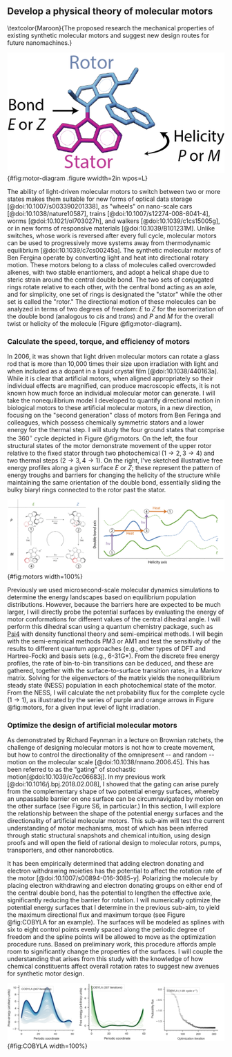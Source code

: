 ## Develop a physical theory of molecular motors
\textcolor{Maroon}{The proposed research the mechanical properties of existing synthetic molecular motors and suggest new design routes for future nanomachines.}

![The two degrees of freedom in a synthetic molecular motor.](images/motor.png){#fig:motor-diagram .figure wwidth=2in wpos=L}

The ability of light-driven molecular motors to switch between two or more states makes them suitable for new forms of optical data storage [@doi:10.1007/s003390201338], as "wheels" on nano-scale cars [@doi:10.1038/nature10587], trains [@doi:10.1007/s12274-008-8041-4], worms [@doi:10.1021/ol703027h], and walkers [@doi:10.1039/c1cs15005g], or in new forms of responsive materials [@doi:10.1039/B101231M].
Unlike switches, whose work is reversed after every full cycle, molecular motors can be used to progressively move systems away from thermodynamic equilibrium [@doi:10.1039/c7cs00245a].
The synthetic molecular motors of Ben Fergina operate by converting light and heat into directional rotary motion.
These motors belong to a class of molecules called overcrowded alkenes, with two stable enantiomers, and adopt a helical shape due to steric strain around the central double bond.
The two sets of conjugated rings rotate relative to each other, with the central bond acting as an axle, and for simplicity, one set of rings is designated the "stator" while the other set is called the "rotor."
The directional motion of these molecules can be analyzed in terms of two degrees of freedom: $E$ to $Z$ for the isomerization of the double bond (analogous to *cis* and *trans*) and $P$ and $M$ for the overall twist or helicity of the molecule (Figure @fig:motor-diagram). 

### Calculate the speed, torque, and efficiency of motors
In 2006, it was shown that light driven molecular motors can rotate a glass rod that is more than 10,000 times their size upon irradiation with light and when included as a dopant in a liquid crystal film [@doi:10.1038/440163a].
While it is clear that artificial motors, when aligned appropriately so their individual effects are magnified, can produce macroscopic effects, it is not known how much force an individual molecular motor can generate. 
I will take the nonequilibrium model I developed to quantify directional motion in biological motors to these artificial molecular motors, in a new direction, focusing on the "second generation" class of motors from Ben Feringa and colleagues, which possess chemically symmetric stators and a lower energy for the thermal step.
 I will study the four ground states that comprise the 360$^\circ$ cycle depicted in Figure @fig:motors.
 On the left, the four structural states of the motor demonstrate movement of the upper rotor relative to the fixed stator through two photochemical ($1 \rightarrow 2, 3 \rightarrow 4$) and two thermal steps ($2 \rightarrow 3, 4 \rightarrow 1$).
 On the right, I've sketched illustrative free energy profiles along a given surface $E$ or $Z$; these represent the pattern of energy troughs and barriers for changing the helicity of the structure while maintaining the same orientation of the double bond, essentially sliding the bulky biaryl rings connected to the rotor past the stator.

 ![On the left, the four ground state conformations of a second generation motor, adapted from Štacko et al[@doi:10.1126/science.aam8808]. On the right, the same four states placed on free energy profiles. The energy profiles are periodic, with two cycles shown for both isomerization state. A clone of the lower $E$ energy surface is shown above, for clarity, to demonstrate the progression from state 4 to state 1 requires energy.](images/offset-barriers.png){#fig:motors width=100%}
 
Previously we used microsecond-scale molecular dynamics simulations to determine the energy landscapes based on equilibrium population distributions. 
However, because the barriers here are expected to be much larger, I will directly probe the potential surfaces by evaluating the energy of motor conformations for different values of the central dihedral angle.
I will perform this dihedral scan using a quantum chemistry package, such as [Psi4](http://psicode.org/) with density functional theory and semi-empirical methods.
I will begin with the semi-empirical methods PM3 or AM1 and test the sensitivity of the results to different quantum approaches (e.g., other types of DFT and Hartree-Fock) and basis sets (e.g., 6-31G*).
From the discrete free energy profiles, the rate of bin-to-bin transitions can be deduced, and these are gathered, together with the surface-to-surface transition rates, in a Markov matrix.
Solving for the eigenvectors of the matrix yields the nonequilibrium steady state (NESS) population in each photochemical state of the motor. 
From the NESS, I will calculate the net probability flux for the complete cycle ($1 \rightarrow 1$), as illustrated by the series of purple and orange arrows in Figure @fig:motors, for a given input level of light irradiation. 

### Optimize the design of artificial molecular motors
As demonstrated by Richard Feynman in a lecture on Brownian ratchets, the challenge of designing molecular motors is not how to create movement, but how to control the directionality of the omnipresent -- and random -- motion on the molecular scale [@doi:10.1038/nnano.2006.45].
This has been referred to as the “gating" of stochastic motion[@doi:10.1039/c7cc06683j].
In my previous work [@doi:10.1016/j.bpj.2018.02.008], I showed that the gating can arise purely from the complementary shape of two potential energy surfaces, whereby an unpassable barrier on one surface can be circumnavigated by motion on the other surface (see Figure S6, in particular.)
In this section, I will explore the relationship between the shape of the potential energy surfaces and the directionality of artificial molecular motors. 
This sub-aim will test the current understanding of motor mechanisms, most of which has been inferred through static structural snapshots and chemical intuition, using design proofs and will open the field of rational design to molecular rotors, pumps, transporters, and other nanorobotics.

It has been empirically determined that adding electron donating and electron withdrawing moieties has the potential to affect the rotation rate of the motor [@doi:10.1007/s00894-016-3085-y].
Polarizing the molecule by placing electron withdrawing and electron donating groups on either end of the central double bond, has the potential to lengthen the effective axle, significantly reducing the barrier for rotation. 
I will numerically optimize the potential energy surfaces that I determine in the previous sub-aim, to yield the maximum directional flux and maximum torque (see Figure @fig:COBYLA for an example). 
The surfaces will be modeled as splines with six to eight control points evenly spaced along the periodic degree of freedom and the spline points will be allowed to move as the optimization procedure runs. 
Based on preliminary work, this procedure affords ample room to significantly change the properties of the surfaces. 
I will couple the understanding that arises from this study with the knowledge of how chemical constituents affect overall rotation rates to suggest new avenues for synthetic motor design.

 ![Example optimization (using the constrained optimization by linear approximation algorithm, COBYLA) of motor surfaces for maximum flux. Later iterations are darker  colors. On the left, the $Z$ surface; in the middle, the $E$ surface; on the right, the net probability flux corresponding to each optimization iteration.](images/COBYLA.png){#fig:COBYLA width=100%}